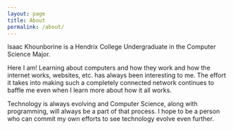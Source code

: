 ```yaml
---
layout: page
title: About
permalink: /about/
---
```


Isaac Khounborine is a Hendrix College Undergraduate in the Computer
Science Major.

Here I am! Learning about computers and how they work and how the internet works, websites, etc.
has always been interesting to me. The effort it takes into making such a completely
connected network continues to baffle me even when I learn more about how it all works.

Technology is always evolving and Computer Science, along with programming, will
always be a part of that process. I hope to be a person who can commit my own
efforts to see technology evolve even further.
